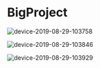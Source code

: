 # BigProject

![device-2019-08-29-103758](https://user-images.githubusercontent.com/48062932/63908541-b1726b80-ca49-11e9-938c-4d82f61feaf7.jpg)

![device-2019-08-29-103846](https://user-images.githubusercontent.com/48062932/63908544-b3d4c580-ca49-11e9-9cd0-c28cba6d109b.jpg)

![device-2019-08-29-103929](https://user-images.githubusercontent.com/48062932/63908546-b59e8900-ca49-11e9-9520-ce48b3b5d8da.jpg)
